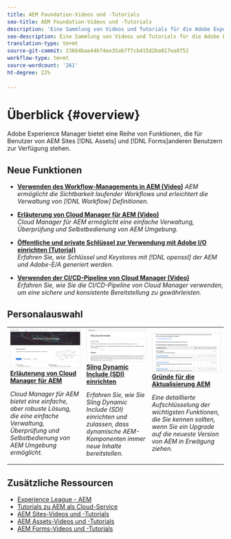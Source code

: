 ```yaml
---
title: AEM Foundation-Videos und -Tutorials
seo-title: AEM Foundation-Videos und -Tutorials
description: 'Eine Sammlung von Videos und Tutorials für die Adobe Experience Manager Foundation. '
seo-description: Eine Sammlung von Videos und Tutorials für die Adobe Experience Manager Foundation
translation-type: tm+mt
source-git-commit: 23664bae44b74ee35ab7f7cb415d2ba017ea8752
workflow-type: tm+mt
source-wordcount: '261'
ht-degree: 22%

---
```



# Überblick {#overview}

Adobe Experience Manager bietet eine Reihe von Funktionen, die für Benutzer von AEM Sites [!DNL Assets] und [!DNL Forms]anderen Benutzern zur Verfügung stehen.

## Neue Funktionen

* **[Verwenden des Workflow-Managements in AEM (Video)](./workflow/use-workflow-management.md)**
   *AEM ermöglicht die Sichtbarkeit laufender Workflows und erleichtert die Verwaltung von [!DNL Workflow] Definitionen.*

* **[Erläuterung von Cloud Manager für AEM (Video)](./cloud-manager/understand-cloud-manager-for-aem.md)**\
   *Cloud Manager für AEM ermöglicht eine einfache Verwaltung, Überprüfung und Selbstbedienung von AEM Umgebung.*

* **[Öffentliche und private Schlüssel zur Verwendung mit Adobe I/O einrichten (Tutorial)](./authentication/set-up-public-private-keys-for-use-with-aem-and-adobe-io.md)**\
   *Erfahren Sie, wie Schlüssel und Keystores mit [!DNL openssl] der AEM und Adobe-E/A generiert werden.*

* **[Verwenden der CI/CD-Pipeline von Cloud Manager (Video)](./cloud-manager/use-the-cicd-pipeline-in-cloud-manager-for-aem.md)**\
   *Erfahren Sie, wie Sie die CI/CD-Pipeline von Cloud Manager verwenden, um eine sichere und konsistente Bereitstellung zu gewährleisten.*

## Personalauswahl

<table>
<tr>
  <td>
    <a href="./cloud-manager/understand-cloud-manager-for-aem.md">
    <img alt="Erläuterung von Cloud Manager für AEM" src="./cloud-manager/assets/understand-cloud-manager-for-aem/thumbnail.png" />
    </a>
    <div>
     <a href="./cloud-manager/understand-cloud-manager-for-aem.md">
    <strong>Erläuterung von Cloud Manager für AEM</strong>
    </a>
    </div>
    <p>
    <em>Cloud Manager für AEM bietet eine einfache, aber robuste Lösung, die eine einfache Verwaltung, Überprüfung und Selbstbedienung von AEM Umgebung ermöglicht.</em>
    <p>
  </td>
   <td>
    <a href="./development/set-up-sling-dynamic-include.md">
    <img alt="Sling Dynamic Include (SDI) einrichten" src="./development/assets/set-up-sling-dynamic-include/thumbnail.png" />
    </a>
     <div>
     <a href="./development/set-up-sling-dynamic-include.md">
    <strong>Sling Dynamic Include (SDI) einrichten</strong>
    </a>
    </div>
    <p>
    <em>Erfahren Sie, wie Sie Sling Dynamic Include (SDI) einrichten und zulassen, dass dynamische AEM-Komponenten immer neue Inhalte bereitstellen.</em>
    <p>
  </td>
  <td>
    <a href="./administration/understand-reasons-to-upgrade.md">
    <img alt="Gründe für die Aktualisierung der AEM" src="./administration/assets/understand-reasons-to-upgrade/thumbnail.png" />
    </a>
    <div>
    <a href="./administration/understand-reasons-to-upgrade.md">
    <strong>Gründe für die Aktualisierung AEM</strong>
    </a>
    </div>
    <p>
    <em>Eine detaillierte Aufschlüsselung der wichtigsten Funktionen, die Sie kennen sollten, wenn Sie ein Upgrade auf die neueste Version von AEM in Erwägung ziehen.</em>
    </p>
  </td>
</tr>
</table>

## Zusätzliche Ressourcen

* [Experience League - AEM](https://experienceleague.adobe.com/#recommended/solutions/experience-manager)
* [Tutorials zu AEM als Cloud-Service](/help/cloud-service/overview.md)
* [AEM Sites-Videos und -Tutorials](/help/sites/overview.md)
* [AEM Assets-Videos und -Tutorials](/help/assets/overview.md)
* [AEM Forms-Videos und -Tutorials](/help/forms/overview.md)
